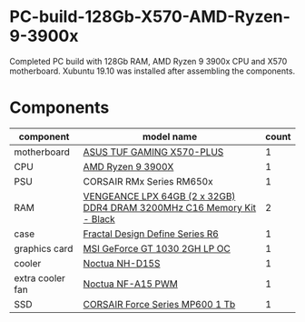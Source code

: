 # PC-build-128Gb-X570-AMD-Ryzen-9-3900x
Completed PC build with 128Gb RAM, AMD Ryzen 9 3900x CPU and X570 motherboard.
Xubuntu 19.10 was installed after assembling the components.

# Components

| component | model name | count |
| -------- | ------------- | --- |
|	motherboard | [ASUS TUF GAMING X570-PLUS](https://www.asus.com/Motherboards/TUF-GAMING-X570-PLUS/) | 1 |
| CPU | [AMD Ryzen 9 3900X](https://www.cpubenchmark.net/cpu.php?cpu=AMD+Ryzen+9+3900X&id=3493) | 1 | 
| PSU | CORSAIR RMx Series RM650x | 1 |
| RAM | [VENGEANCE LPX 64GB (2 x 32GB) DDR4 DRAM 3200MHz C16 Memory Kit - Black](https://www.corsair.com/us/en/Categories/Products/Memory/VENGEANCE-LPX/p/CMK64GX4M2E3200C16) | 2 |
| case | [Fractal Design Define Series R6](https://www.fractal-design.com/products/cases/define/define-r6/blackout/) | 1 |
| graphics card | [MSI GeForce GT 1030 2GH LP OC](https://www.msi.com/Graphics-card/GeForce-GT-1030-2GH-LP-OC.html) | 1 |
| cooler | [Noctua NH-D15S](https://noctua.at/en/nh-d15s) | 1 | 
| extra cooler fan | [Noctua NF-A15 PWM](https://noctua.at/en/nf-a15-pwm) | 1 |
| SSD | [CORSAIR Force Series MP600 1 Tb](https://www.corsair.com/us/en/Categories/Products/Storage/M-2-SSDs/Force-Series%E2%84%A2-Gen-4-PCIe-NVMe-M-2-SSD/p/CSSD-F1000GBMP600) | 1 |








